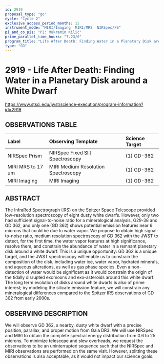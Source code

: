 ```yaml
---
id: 2919
proposal_type: "go"
cycle: "Cycle 2"
exclusive_access_period_months: 12
instrument_mode: "MIRI/Imaging  MIRI/MRS  NIRSpec/FS"
pi_and_co_pis: "PI: Mukremin Kilic"
prime_parallel_time_hours: "7.23/0"
program_title: "Life After Death: Finding Water in a Planetary Disk around a White Dwarf"
type: "GO"
---
```

# 2919 - Life After Death: Finding Water in a Planetary Disk around a White Dwarf
https://www.stsci.edu/jwst/science-execution/program-information?id=2919
## OBSERVATIONS TABLE
| Label                  | Observing Template                 | Science Target |
| :--------------------- | :--------------------------------- | :------------- |
| NIRSpec Prism          | NIRSpec Fixed Slit Spectroscopy    | (1) GD-362     |
| MIRI MRS to 17 um      | MIRI Medium Resolution Spectroscopy | (1) GD-362     |
| MIRI Imaging           | MIRI Imaging                       | (1) GD-362     |

## ABSTRACT

The InfraRed Spectrograph (IRS) on the Spitzer Space Telescope provided low-resolution spectroscopy of eight dusty white dwarfs. However, only two had sufficient signal-to-noise ratio for a mineralogical analysis, G29-38 and GD 362, and only one (GD 362) shows potential emission features near 6 microns that could be due to water vapor. We propose to obtain high signal-to-noise ratio, medium resolution spectroscopy of GD 362 with the JWST to detect, for the first time, the water vapor features at high significance, resolve them, and constrain the abundance of water in a remnant planetary disk around a white dwarf. This is a unique opportunity: GD 362 is a unique target, and the JWST spectroscopy will enable us to constrain the composition of the disk, including water ice, water vapor, hydrated minerals, and aqueous alterations, as well as gas phase species. Even a non-detection of water would be significant as it would constrain the origin of the tidally disrupted exomoons and exo-asteroids around this white dwarf. The long term evolution of disks around white dwarfs is also of prime interest; by modeling the silicate emission feature, we will constrain any mineralogical differences compared to the Spitzer IRS observations of GD 362 from early 2000s.

## OBSERVING DESCRIPTION

We will observe GD 362, a nearby, dusty white dwarf with a precise position, parallax, and proper motion from Gaia DR3. We will use NIRSpec and MIRI to obtain the complete spectral energy distribution from 0.6 to 25 microns. To minimize telescope and slew overheads, we request the observations to be an uninterrupted sequence such that the NIRSpec and MIRI observations are performed on the same visit. However, splitting these observations is also acceptable, as it would not impact our science goals.